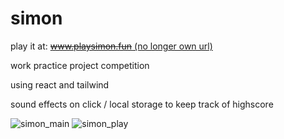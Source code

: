 # simon

play it at:
[~~www.playsimon.fun~~ (no longer own url)](http://www.playsimon.fun.s3-website-us-east-1.amazonaws.com)

work practice project competition

using react and tailwind

sound effects on click / local storage to keep track of highscore


![simon_main](https://user-images.githubusercontent.com/40928883/202350859-95bb27c1-7eb8-4e94-b5de-0744633003fa.png)
![simon_play](https://user-images.githubusercontent.com/40928883/202350872-4574aa48-a4fe-45b4-9e38-e66130fd4e29.png)
